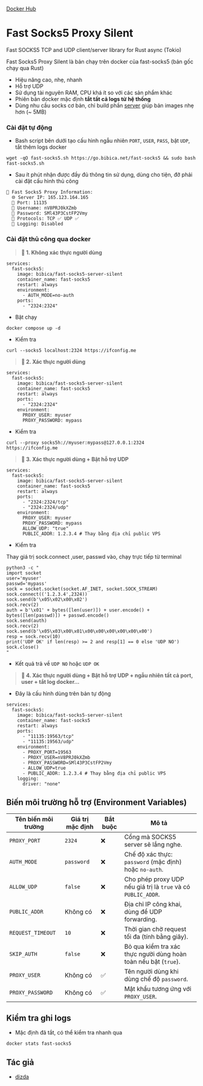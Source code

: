 [Docker Hub](https://hub.docker.com/r/bibica/fast-socks5-server-silent)
# Fast Socks5 Proxy Silent

Fast SOCKS5 TCP and UDP client/server library for Rust async (Tokio)

Fast Socks5 Proxy Silent là bản chạy trên docker của fast-socks5 (bản gốc chạy qua Rust)

- Hiệu năng cao, nhẹ, nhanh
- Hỗ trợ UDP
- Sử dụng tài nguyên RAM, CPU khá ít so với các sản phẩm khác
- Phiên bản docker mặc định **tắt tất cả logs từ hệ thống**
- Dùng nhu cầu socks cơ bản, chỉ build phần [server](https://github.com/dizda/fast-socks5/blob/master/examples/server.rs) giúp bản images nhẹ hơn (~ 5MB)

### Cài đặt tự động
- Bash script bên dưới tạo cấu hình ngẫu nhiên `PORT`, `USER`, `PASS`, bật `UDP`, tắt thêm logs docker
```
wget -qO fast-socks5.sh https://go.bibica.net/fast-socks5 && sudo bash fast-socks5.sh
```
- Sau ít phút nhận được đầy đủ thông tin sử dụng, dùng cho tiện, đỡ phải cài đặt cấu hình thủ công
```
🚀 Fast Socks5 Proxy Information:
  🌐 Server IP: 165.123.164.165
  🚪 Port: 11135
  👤 Username: nV8PRJ0kXZmb
  🔑 Password: SMl43P3CstFP2Vmy
  📡 Protocols: TCP ✅ UDP ✅
  📝 Logging: Disabled
```

### Cài đặt thủ công qua docker
> **🐳 1. Không xác thực người dùng**
```
services:
  fast-socks5:
    image: bibica/fast-socks5-server-silent
    container_name: fast-socks5
    restart: always
    environment:
      - AUTH_MODE=no-auth
    ports:
      - "2324:2324"
```
- Bật chạy
```
docker compose up -d
```
- Kiểm tra 
```
curl --socks5 localhost:2324 https://ifconfig.me
```

> **🐳 2. Xác thực người dùng**
```
services:
  fast-socks5:
    image: bibica/fast-socks5-server-silent
    container_name: fast-socks5
    restart: always
    ports:
      - "2324:2324"
    environment:
      PROXY_USER: myuser
      PROXY_PASSWORD: mypass
```
- Kiểm tra
```
curl --proxy socks5h://myuser:mypass@127.0.0.1:2324 https://ifconfig.me
```

> **🐳 3. Xác thực người dùng + Bật hỗ trợ UDP**
```
services:
  fast-socks5:
    image: bibica/fast-socks5-server-silent
    container_name: fast-socks5
    restart: always
    ports:
      - "2324:2324/tcp"
      - "2324:2324/udp"
    environment:
      PROXY_USER: myuser
      PROXY_PASSWORD: mypass
      ALLOW_UDP: "true"
      PUBLIC_ADDR: 1.2.3.4 # Thay bằng địa chỉ public VPS
```
- Kiểm tra

Thay giá trị sock.connect ,user, passwd vào, chạy trực tiếp từ terminal
```
python3 -c "
import socket
user='myuser'
passwd='mypass'
sock = socket.socket(socket.AF_INET, socket.SOCK_STREAM)
sock.connect(('1.2.3.4',2324))
sock.send(b'\x05\x02\x00\x02')
sock.recv(2)
auth = b'\x01' + bytes([len(user)]) + user.encode() + bytes([len(passwd)]) + passwd.encode()
sock.send(auth)
sock.recv(2)
sock.send(b'\x05\x03\x00\x01\x00\x00\x00\x00\x00\x00')
resp = sock.recv(10)
print('UDP OK' if len(resp) >= 2 and resp[1] == 0 else 'UDP NO')
sock.close()
"
```
- Kết quả trả về `UDP NO` hoặc `UDP OK`

> **🐳 4. Xác thực người dùng + Bật hỗ trợ UDP + ngẫu nhiên tất cả port, user + tắt log docker...**

- Đây là cấu hình dùng trên bản tự động
```
services:
  fast-socks5:
    image: bibica/fast-socks5-server-silent
    container_name: fast-socks5
    restart: always
    ports:
      - "11135:19563/tcp"
      - "11135:19563/udp"
    environment:
      - PROXY_PORT=19563
      - PROXY_USER=nV8PRJ0kXZmb
      - PROXY_PASSWORD=SMl43P3CstFP2Vmy
      - ALLOW_UDP=true
      - PUBLIC_ADDR: 1.2.3.4 # Thay bằng địa chỉ public VPS
    logging:
      driver: "none"
```

## Biến môi trường hỗ trợ (Environment Variables)

| Tên biến môi trường | Giá trị mặc định | Bắt buộc | Mô tả |
|---------------------|------------------|----------|-------|
| `PROXY_PORT`        | `2324`           | ❌       | Cổng mà SOCKS5 server sẽ lắng nghe. |
| `AUTH_MODE`         | `password`       | ❌       | Chế độ xác thực: `password` (mặc định) hoặc `no-auth`. |
| `ALLOW_UDP`         | `false`          | ❌       | Cho phép proxy UDP nếu giá trị là `true` và có `PUBLIC_ADDR`. |
| `PUBLIC_ADDR`       | Không có         | ❌       | Địa chỉ IP công khai, dùng để UDP forwarding. |
| `REQUEST_TIMEOUT`   | `10`             | ❌       | Thời gian chờ request tối đa (tính bằng giây). |
| `SKIP_AUTH`         | `false`          | ❌       | Bỏ qua kiểm tra xác thực người dùng hoàn toàn nếu bật (`true`). |
| `PROXY_USER`        | Không có         | ✅       | Tên người dùng khi dùng chế độ `password`. |
| `PROXY_PASSWORD`    | Không có         | ✅       | Mật khẩu tương ứng với `PROXY_USER`. |

## Kiểm tra ghi logs
- Mặc định đã tắt, có thể kiểm tra nhanh qua
```
docker stats fast-socks5
```

## Tác giả
- [dizda](https://github.com/dizda)
